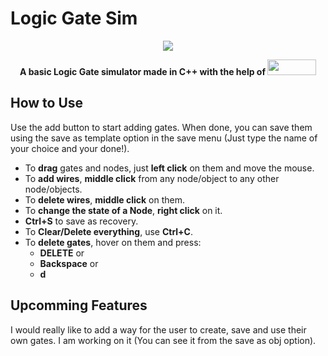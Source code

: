 # Logic Gate Sim

<p align="center">
    <img src = "https://github.com/alx-m24/LogicGateSim/assets/156537084/26b7de9c-1530-4ef7-ae41-6983689eef62"
dc5f5"/>
</p>

<p align="center">
  <b>
    A basic <b>Logic Gate</b> simulator made in C++ with the help of <a href="https://www.sfml-dev.org"><img src = "https://www.sfml-dev.org/images/logo.png" width="77.77777777777778" height="25"/></a>
  </b>
</p>

## How to Use

Use the add button to start adding gates. When done, you can save them using the save as template option in the save menu (Just type the name of your choice and your done!). 

- To <b>drag</b> gates and nodes, just <b>left click</b> on them and move the mouse.
- To <b>add wires</b>, <b>middle click</b> from any node/object to any other node/objects.
- To <b>delete wires</b>, <b>middle click</b> on them.
- To <b>change the state of a Node</b>, <b>right click</b> on it.
- <b>Ctrl+S</b> to save as recovery.
- To <b>Clear/Delete everything</b>, use <b>Ctrl+C</b>.
- To <b>delete gates</b>, hover on them and press:
  - <b>DELETE</b>
  or
  - <b>Backspace</b>
  or
  - <b>d</b>

## Upcomming Features

I would really like to add a way for the user to create, save and use their own gates. I am working on it (You can see it from the save as obj option).
